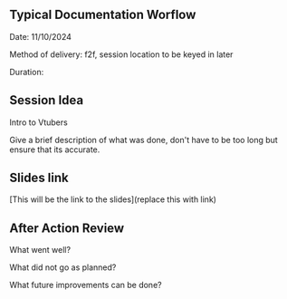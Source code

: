Typical Documentation Worflow
---

Date: 11/10/2024

Method of delivery: f2f, session location to be keyed in later

Duration:

## Session Idea
Intro to Vtubers

Give a brief description of what was done, don't have to be too long but ensure that its accurate.

## Slides link
[This will be the link to the slides](replace this with link)

## After Action Review

What went well?

What did not go as planned?

What future improvements can be done?
